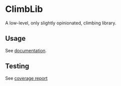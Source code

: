 # ClimbLib

A low-level, only slightly opinionated, climbing library.

## Usage

See [documentation](https://lgrosz.github.io/ClimbLib/).

## Testing

See [coverage report](https://lgrosz.github.io/ClimbLib/coverage.html)
